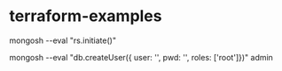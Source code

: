 # terraform-examples

mongosh --eval "rs.initiate()"

mongosh --eval "db.createUser({ user: '', pwd: '', roles: ['root']})" admin
